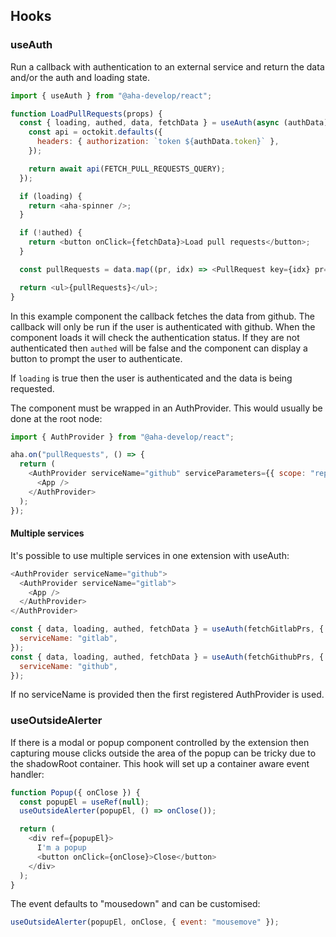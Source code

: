 ## Hooks

### useAuth

Run a callback with authentication to an external service and return the data and/or the auth and loading state.

```js
import { useAuth } from "@aha-develop/react";

function LoadPullRequests(props) {
  const { loading, authed, data, fetchData } = useAuth(async (authData) => {
    const api = octokit.defaults({
      headers: { authorization: `token ${authData.token}` },
    });

    return await api(FETCH_PULL_REQUESTS_QUERY);
  });

  if (loading) {
    return <aha-spinner />;
  }

  if (!authed) {
    return <button onClick={fetchData}>Load pull requests</button>;
  }

  const pullRequests = data.map((pr, idx) => <PullRequest key={idx} pr={pr} />);

  return <ul>{pullRequests}</ul>;
}
```

In this example component the callback fetches the data from github. The callback will only be run if the user is authenticated with github. When the component loads it will check the authentication status. If they are not authenticated then `authed` will be false and the component can display a button to prompt the user to authenticate.

If `loading` is true then the user is authenticated and the data is being requested.

The component must be wrapped in an AuthProvider. This would usually be done at the root node:

```js
import { AuthProvider } from "@aha-develop/react";

aha.on("pullRequests", () => {
  return (
    <AuthProvider serviceName="github" serviceParameters={{ scope: "repo" }}>
      <App />
    </AuthProvider>
  );
});
```

#### Multiple services

It's possible to use multiple services in one extension with useAuth:

```js
<AuthProvider serviceName="github">
  <AuthProvider serviceName="gitlab">
    <App />
  </AuthProvider>
</AuthProvider>
```

```js
const { data, loading, authed, fetchData } = useAuth(fetchGitlabPrs, {
  serviceName: "gitlab",
});
const { data, loading, authed, fetchData } = useAuth(fetchGithubPrs, {
  serviceName: "github",
});
```

If no serviceName is provided then the first registered AuthProvider is used.

### useOutsideAlerter

If there is a modal or popup component controlled by the extension then
capturing mouse clicks outside the area of the popup can be tricky due to the
shadowRoot container. This hook will set up a container aware event handler:

```js
function Popup({ onClose }) {
  const popupEl = useRef(null);
  useOutsideAlerter(popupEl, () => onClose());

  return (
    <div ref={popupEl}>
      I'm a popup
      <button onClick={onClose}>Close</button>
    </div>
  );
}
```

The event defaults to "mousedown" and can be customised:

```js
useOutsideAlerter(popupEl, onClose, { event: "mousemove" });
```
